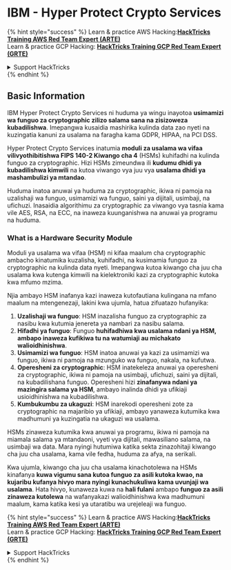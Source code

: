 # IBM - Hyper Protect Crypto Services

{% hint style="success" %}
Learn & practice AWS Hacking:<img src="../../.gitbook/assets/image (1) (1) (1) (1).png" alt="" data-size="line">[**HackTricks Training AWS Red Team Expert (ARTE)**](https://training.hacktricks.xyz/courses/arte)<img src="../../.gitbook/assets/image (1) (1) (1) (1).png" alt="" data-size="line">\
Learn & practice GCP Hacking: <img src="../../.gitbook/assets/image (2) (1).png" alt="" data-size="line">[**HackTricks Training GCP Red Team Expert (GRTE)**<img src="../../.gitbook/assets/image (2) (1).png" alt="" data-size="line">](https://training.hacktricks.xyz/courses/grte)

<details>

<summary>Support HackTricks</summary>

* Check the [**subscription plans**](https://github.com/sponsors/carlospolop)!
* **Join the** 💬 [**Discord group**](https://discord.gg/hRep4RUj7f) or the [**telegram group**](https://t.me/peass) or **follow** us on **Twitter** 🐦 [**@hacktricks\_live**](https://twitter.com/hacktricks_live)**.**
* **Share hacking tricks by submitting PRs to the** [**HackTricks**](https://github.com/carlospolop/hacktricks) and [**HackTricks Cloud**](https://github.com/carlospolop/hacktricks-cloud) github repos.

</details>
{% endhint %}

## Basic Information

IBM Hyper Protect Crypto Services ni huduma ya wingu inayotoa **usimamizi wa funguo za cryptographic zilizo salama sana na zisizoweza kubadilishwa**. Imepangwa kusaidia mashirika kulinda data zao nyeti na kuzingatia kanuni za usalama na faragha kama GDPR, HIPAA, na PCI DSS.

Hyper Protect Crypto Services inatumia **moduli za usalama wa vifaa vilivyothibitishwa FIPS 140-2 Kiwango cha 4** (HSMs) kuhifadhi na kulinda funguo za cryptographic. Hizi HSMs zimeundwa ili **kudumu dhidi ya kubadilishwa kimwili** na kutoa viwango vya juu vya **usalama dhidi ya mashambulizi ya mtandao**.

Huduma inatoa anuwai ya huduma za cryptographic, ikiwa ni pamoja na uzalishaji wa funguo, usimamizi wa funguo, saini ya dijitali, usimbaji, na ufichuzi. Inasaidia algorithimu za cryptographic za viwango vya tasnia kama vile AES, RSA, na ECC, na inaweza kuunganishwa na anuwai ya programu na huduma.

### What is a Hardware Security Module

Moduli ya usalama wa vifaa (HSM) ni kifaa maalum cha cryptographic ambacho kinatumika kuzalisha, kuhifadhi, na kusimamia funguo za cryptographic na kulinda data nyeti. Imepangwa kutoa kiwango cha juu cha usalama kwa kutenga kimwili na kielektroniki kazi za cryptographic kutoka kwa mfumo mzima.

Njia ambayo HSM inafanya kazi inaweza kutofautiana kulingana na mfano maalum na mtengenezaji, lakini kwa ujumla, hatua zifuatazo hufanyika:

1. **Uzalishaji wa funguo**: HSM inazalisha funguo za cryptographic za nasibu kwa kutumia jenereta ya nambari za nasibu salama.
2. **Hifadhi ya funguo**: Funguo **huhifadhiwa kwa usalama ndani ya HSM, ambapo inaweza kufikiwa tu na watumiaji au michakato walioidhinishwa**.
3. **Usimamizi wa funguo**: HSM inatoa anuwai ya kazi za usimamizi wa funguo, ikiwa ni pamoja na mzunguko wa funguo, nakala, na kufutwa.
4. **Operesheni za cryptographic**: HSM inatekeleza anuwai ya operesheni za cryptographic, ikiwa ni pamoja na usimbaji, ufichuzi, saini ya dijitali, na kubadilishana funguo. Operesheni hizi **zinafanywa ndani ya mazingira salama ya HSM**, ambayo inalinda dhidi ya ufikiaji usioidhinishwa na kubadilishwa.
5. **Kumbukumbu za ukaguzi**: HSM inarekodi operesheni zote za cryptographic na majaribio ya ufikiaji, ambayo yanaweza kutumika kwa madhumuni ya kuzingatia na ukaguzi wa usalama.

HSMs zinaweza kutumika kwa anuwai ya programu, ikiwa ni pamoja na miamala salama ya mtandaoni, vyeti vya dijitali, mawasiliano salama, na usimbaji wa data. Mara nyingi hutumiwa katika sekta zinazohitaji kiwango cha juu cha usalama, kama vile fedha, huduma za afya, na serikali.

Kwa ujumla, kiwango cha juu cha usalama kinachotolewa na HSMs kinafanya **kuwa vigumu sana kutoa funguo za asili kutoka kwao, na kujaribu kufanya hivyo mara nyingi kunachukuliwa kama uvunjaji wa usalama**. Hata hivyo, kunaweza kuwa na **hali fulani** ambapo **funguo za asili zinaweza kutolewa** na wafanyakazi walioidhinishwa kwa madhumuni maalum, kama katika kesi ya utaratibu wa urejeleaji wa funguo.

{% hint style="success" %}
Learn & practice AWS Hacking:<img src="../../.gitbook/assets/image (1) (1) (1) (1).png" alt="" data-size="line">[**HackTricks Training AWS Red Team Expert (ARTE)**](https://training.hacktricks.xyz/courses/arte)<img src="../../.gitbook/assets/image (1) (1) (1) (1).png" alt="" data-size="line">\
Learn & practice GCP Hacking: <img src="../../.gitbook/assets/image (2) (1).png" alt="" data-size="line">[**HackTricks Training GCP Red Team Expert (GRTE)**<img src="../../.gitbook/assets/image (2) (1).png" alt="" data-size="line">](https://training.hacktricks.xyz/courses/grte)

<details>

<summary>Support HackTricks</summary>

* Check the [**subscription plans**](https://github.com/sponsors/carlospolop)!
* **Join the** 💬 [**Discord group**](https://discord.gg/hRep4RUj7f) or the [**telegram group**](https://t.me/peass) or **follow** us on **Twitter** 🐦 [**@hacktricks\_live**](https://twitter.com/hacktricks_live)**.**
* **Share hacking tricks by submitting PRs to the** [**HackTricks**](https://github.com/carlospolop/hacktricks) and [**HackTricks Cloud**](https://github.com/carlospolop/hacktricks-cloud) github repos.

</details>
{% endhint %}
